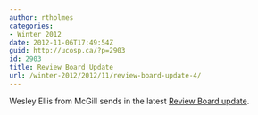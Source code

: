 ```yaml
---
author: rtholmes
categories:
- Winter 2012
date: 2012-11-06T17:49:54Z
guid: http://ucosp.ca/?p=2903
id: 2903
title: Review Board Update
url: /winter-2012/2012/11/review-board-update-4/
---
```


Wesley Ellis from McGill sends in the latest [Review Board update](https://reviewboardstudents.wordpress.com/2012/11/06/ucosp-blog-post-november-6th/).